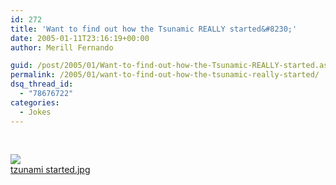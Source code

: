 ```yaml
---
id: 272
title: 'Want to find out how the Tsunamic REALLY started&#8230;'
date: 2005-01-11T23:16:19+00:00
author: Merill Fernando

guid: /post/2005/01/Want-to-find-out-how-the-Tsunamic-REALLY-started.aspx
permalink: /2005/01/want-to-find-out-how-the-tsunamic-really-started/
dsq_thread_id:
  - "78676722"
categories:
  - Jokes
---
```



<div class=Section1>

<div>

<p class=MsoNormal><span style='font-size:10.0pt;font-family:Verdana;
color:navy'>&nbsp;</span></p>

</div>

</div>

<div class="inlinedMailPictureBox"><a href="http://www.merill.net/wp-content/uploads/contentbinary/tzunami%20started.jpg"><img border="0" class="inlinedMailPicture" src="http://www.merill.net/wp-content/uploads/contentbinary/tzunami%20started-thumb.dasblog.JPG"></a><br><a class="inlinedMailPictureLink" href="http://www.merill.net/wp-content/uploads/contentbinary/tzunami%20started.jpg">tzunami started.jpg</a></div><p></p>